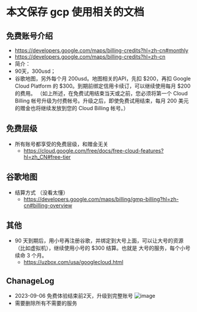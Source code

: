 # 本文保存 gcp 使用相关的文档

## 免费账号介绍
- https://developers.google.com/maps/billing-credits?hl=zh-cn#monthly
- https://developers.google.com/maps/billing-credits?hl=zh-cn
- 简介：
- 90天，300usd；
- 谷歌地图，另外每个月 200usd。地图相关的API，先扣 $200，再扣  Google Cloud Platform 的 $300。到期前绑定信用卡续订，可以继续使用每月 $200 的费用。 （如上所述，在免费试用结束当天或之前，您必须将第一个 Cloud Billing 帐号升级为付费帐号。升级之后，即使免费试用结束，每月 200 美元的赠金也将继续发放到您的 Cloud Billing 帐号。）

## 免费层级
- 所有账号都享受的免费层级，和赠金无关
  - https://cloud.google.com/free/docs/free-cloud-features?hl=zh_CN#free-tier

## 谷歌地图
- 结算方式 （没看太懂）
    - https://developers.google.com/maps/billing/gmp-billing?hl=zh-cn#billing-overview 

## 其他
- 90 天到期后，用小号再注册谷歌，并绑定到大号上面，可以让大号的资源（比如虚拟机），继续使用小号的 $300 结算。也就是 大号的服务，每个小号续命 3 个月。
  - https://uzbox.com/usa/googlecloud.html

## ChanageLog
- 2023-09-06 免费体验结束前2天，升级到完整账号
![image](https://github.com/lmmsoft/wiki/assets/1109198/12dc71ed-6890-4ec4-875a-069f99a1ae3f)
- 需要删除所有不需要的服务
